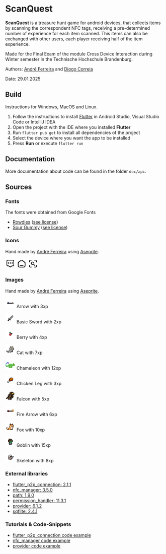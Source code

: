 # ScanQuest

**ScanQuest** is a treasure hunt game for android devices, that collects items by scanning the correspondent NFC tags, receiving a pre-determined number of experience for each item scanned.
This items can also be exchanged with other users, each player receiving half of the item experience.

Made for the Final Exam of the module Cross Device Interaction during Winter semester in the Technische Hochschule
Brandenburg.

Authors: [André Ferreira](https://github.com/andr3w10) and [Diogo Correia](https://github.com/drcor)

Date: 29.01.2025

## Build

Instructions for Windows, MacOS and Linux.

1. Follow the instructions to install [Flutter](https://docs.flutter.dev/get-started/install) in Android Studio, Visual Studio Code or IntelliJ IDEA
2. Open the project with the IDE where you installed **Flutter**
3. Run `flutter pub get` to install all dependencies of the project
4. Select the device where you want the app to be installed
5. Press **Run** or execute `flutter run`

## Documentation

More documentation about code can be found in the folder `doc/api`.

## Sources

### Fonts

The fonts were obtained from Google Fonts

- [Rowdies](https://fonts.google.com/specimen/Rowdies) \([see license](fonts/Rowdies/OFL.txt)\)
- [Sour Gummy](https://fonts.google.com/specimen/Sour+Gummy) \([see license](fonts/Sour_Gummy/OFL.txt)\)

### Icons

Hand made by [André Ferreira](https://github.com/andr3w10) using [Aseprite](https://www.aseprite.org/).

![Chat](icons/dark/chat.png "Chat")
![Home](icons/dark/home.png "Home")
![Scan](icons/dark/scan.png "Scan")

### Images

Hand made by [André Ferreira](https://github.com/andr3w10) using [Aseprite](https://www.aseprite.org/).

![Arrow](images/arrow.png "Arrow") Arrow with 3xp

![Basic Sword](images/basic_sword.png "Basic Sword") Basic Sword with 2xp

![Berry](images/berry.png "Berry") Berry with 4xp

![Cat](images/cat.png "Cat") Cat with 7xp

![Chameleon](images/chameleon.png "Chameleon") Chameleon with 12xp

![Chicken Leg](images/chicken_leg.png "Chicken Leg") Chicken Leg with 3xp

![Falcon](images/falcon.png "Falcon") Falcon with 5xp

![Fire Arrow](images/fire_arrow.png "Fire Arrow") Fire Arrow with 6xp

![Fox](images/fox.png "Fox") Fox with 10xp

![Goblin](images/goblin.png "Goblin") Goblin with 15xp

![Skeleton](images/skeleton.png "Skeleton") Skeleton with 8xp

### External libraries

- [flutter\_p2p\_connection: 2.1.1](https://pub.dev/packages/flutter_p2p_connection)
- [nfc\_manager: 3.5.0](https://pub.dev/packages/nfc_manager)
- [path: 1.9.0](https://pub.dev/packages/path)
- [permission_handler: 11.3.1](https://pub.dev/packages/permission_handler)
- [provider: 6.1.2](https://pub.dev/packages/provider)
- [sqflite: 2.4.1](https://pub.dev/packages/sqflite)

### Tutorials & Code-Snippets

- [flutter\_p2p\_connection code example](https://github.com/ugo-studio/flutter_p2p_connection/blob/main/example/lib/main.dart)
- [nfc\_manager code example](https://pub.dev/packages/nfc_manager/example)
- [provider code example](https://pub.dev/packages/provider/example)
